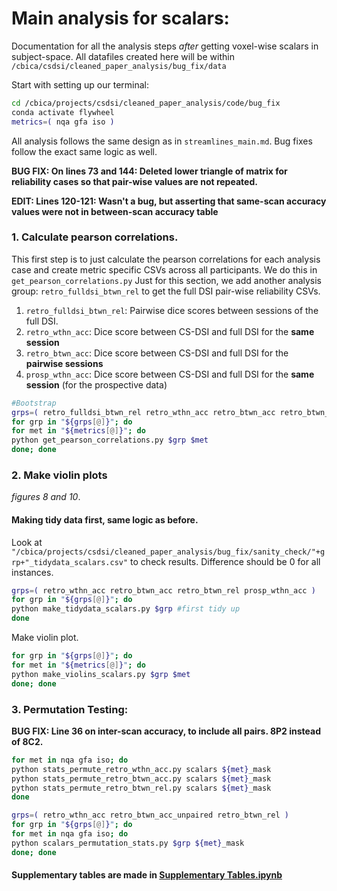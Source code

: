# Main analysis for scalars:
Documentation for all the analysis steps *after* getting voxel-wise scalars in subject-space. All datafiles created here will be within `/cbica/csdsi/cleaned_paper_analysis/bug_fix/data`

Start with setting up our terminal:
```bash
cd /cbica/projects/csdsi/cleaned_paper_analysis/code/bug_fix
conda activate flywheel
metrics=( nqa gfa iso )
```

All analysis follows the same design as in `streamlines_main.md`. Bug fixes follow the exact same logic as well. 

**BUG FIX: On lines 73 and 144: Deleted lower triangle of matrix for reliability cases so that pair-wise values are not repeated.**


**EDIT: Lines 120-121: Wasn't a bug, but asserting that same-scan accuracy values were not in between-scan accuracy table**
### 1. Calculate pearson correlations.
This first step is to just calculate the pearson correlations for each analysis case and create metric specific CSVs across all participants. 
We do this in `get_pearson_correlations.py`
Just for this section, we add another analysis group: `retro_fulldsi_btwn_rel` to get the full DSI pair-wise reliability CSVs. 
1. `retro_fulldsi_btwn_rel`: Pairwise dice scores between sessions of the full DSI. 
1. `retro_wthn_acc`: Dice score between CS-DSI and full DSI for the **same session**
1. `retro_btwn_acc`: Dice score between CS-DSI and full DSI for the **pairwise sessions**
1. `prosp_wthn_acc`: Dice score between CS-DSI and full DSI for the **same session** (for the prospective data)

```bash
#Bootstrap
grps=( retro_fulldsi_btwn_rel retro_wthn_acc retro_btwn_acc retro_btwn_rel prosp_wthn_acc )
for grp in "${grps[@]}"; do
for met in "${metrics[@]}"; do
python get_pearson_correlations.py $grp $met
done; done
```

### 2. Make violin plots 
*figures 8 and 10*.

#### Making tidy data first, same logic as before.
Look at `"/cbica/projects/csdsi/cleaned_paper_analysis/bug_fix/sanity_check/"+grp+"_tidydata_scalars.csv"` to check results. Difference should be 0 for all instances. 
```bash
grps=( retro_wthn_acc retro_btwn_acc retro_btwn_rel prosp_wthn_acc )
for grp in "${grps[@]}"; do
python make_tidydata_scalars.py $grp #first tidy up
done
```

Make violin plot. 
```bash
for grp in "${grps[@]}"; do
for met in "${metrics[@]}"; do
python make_violins_scalars.py $grp $met
done; done
```

### 3. Permutation Testing:
**BUG FIX: Line 36 on inter-scan accuracy, to include all pairs. 8P2 instead of 8C2.**
```bash
for met in nqa gfa iso; do
python stats_permute_retro_wthn_acc.py scalars ${met}_mask
python stats_permute_retro_btwn_acc.py scalars ${met}_mask
python stats_permute_retro_btwn_rel.py scalars ${met}_mask
done

grps=( retro_wthn_acc retro_btwn_acc_unpaired retro_btwn_rel )
for grp in "${grps[@]}"; do
for met in nqa gfa iso; do
python scalars_permutation_stats.py $grp ${met}_mask
done; done
```
#### Supplementary tables are made in [Supplementary Tables.ipynb](https://github.com/PennLINC/cs_dsi/blob/bug_fix/code/Supplementary%20Tables.ipynb)
